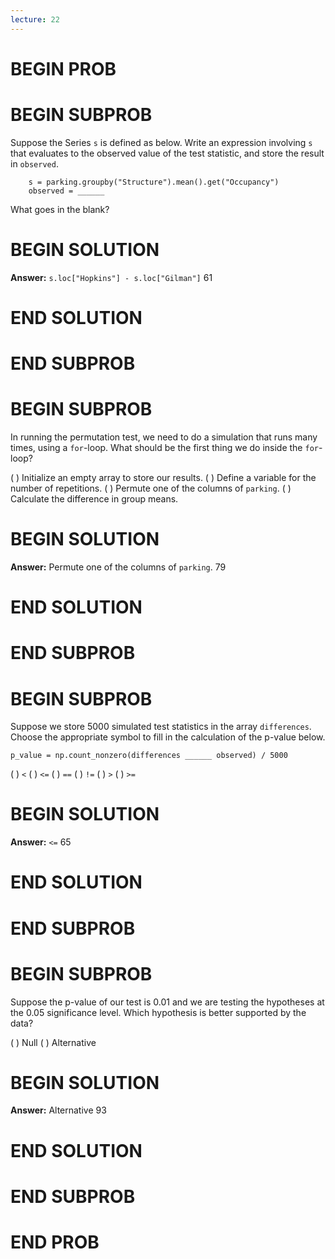 ```yaml
---
lecture: 22
---
```


# BEGIN PROB

# BEGIN SUBPROB

Suppose the Series `s` is defined as below. Write an expression
involving `s` that evaluates to the observed value of the test
statistic, and store the result in `observed`.

        s = parking.groupby("Structure").mean().get("Occupancy")
        observed = ______

What goes in the blank?

# BEGIN SOLUTION

**Answer:** `s.loc["Hopkins"] - s.loc["Gilman"]`
<average>61</average>

# END SOLUTION

# END SUBPROB

# BEGIN SUBPROB

In running the permutation test, we need to do a simulation that runs
many times, using a `for`-loop. What should be the first thing we do
inside the `for`-loop?

( ) Initialize an empty array to store our results.
( ) Define a variable for the number of repetitions.
( ) Permute one of the columns of `parking`.
( ) Calculate the difference in group means.

# BEGIN SOLUTION

**Answer:** Permute one of the columns of `parking`.
<average>79</average>

# END SOLUTION

# END SUBPROB

# BEGIN SUBPROB

Suppose we store 5000 simulated test statistics in the array
`differences`. Choose the appropriate symbol to fill in the calculation
of the p-value below.

    p_value = np.count_nonzero(differences ______ observed) / 5000

( ) `<` 
( ) `<=` 
( ) `==` 
( ) `!=` 
( ) `>` 
( ) `>=`

# BEGIN SOLUTION

**Answer:** `<=`
<average>65</average>

# END SOLUTION

# END SUBPROB

# BEGIN SUBPROB

Suppose the p-value of our test is 0.01 and we are testing the
hypotheses at the 0.05 significance level. Which hypothesis is better
supported by the data?

( ) Null 
( ) Alternative

# BEGIN SOLUTION

**Answer:** Alternative
<average>93</average>

# END SOLUTION

# END SUBPROB

# END PROB